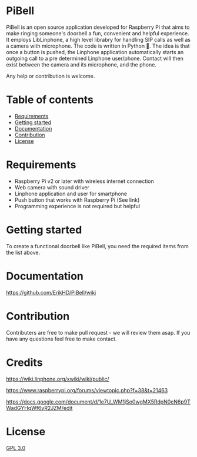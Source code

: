 # PiBell

PiBell is an open source application developed for Raspberry Pi that aims to make ringing someone's doorbell a fun, convenient and helpful experience. It employs LibLinphone, a high level librabry for handling SIP calls as well as a camera with microphone. The code is written in Python 🐍. The idea is that once a button is pushed, the Linphone application automatically starts an outgoing call to a pre determined Linphone user/phone. Contact will then exist between the camera and its microphone, and the phone.

Any help or contribution is welcome. 

# Table of contents
* [Requirements](https://github.com/ErikHD/PiBell/blob/master/README.md#requirements)
* [Getting started](https://github.com/ErikHD/PiBell/blob/master/README.md#getting-started)
* [Documentation](https://github.com/ErikHD/PiBell/blob/master/README.md#documentation)
* [Contribution](https://github.com/ErikHD/PiBell/blob/master/README.md#contribution)
* [License](https://github.com/ErikHD/PiBell/blob/master/README.md#license)


# Requirements

- Raspberry Pi v2 or later with wireless internet connection
- Web camera with sound driver
- Linphone application and user for smartphone
- Push button that works with Raspberry Pi (See link)
- Programming experience is not required but helpful

# Getting started
To create a functional doorbell like PiBell, you need the required items from the list above. 

# Documentation
https://github.com/ErikHD/PiBell/wiki
# Contribution
Contributers are free to make pull request - we will review them asap. If you have any questions feel free to make contact.
# Credits
https://wiki.linphone.org/xwiki/wiki/public/ 

https://www.raspberrypi.org/forums/viewtopic.php?f=38&t=21463

https://docs.google.com/document/d/1e7U_WM1jSo0wgMX5RdpN0eN6p9TWadGYHqWf6yR2JZM/edit
# License
[GPL 3.0](https://github.com/ErikHD/PiBell/blob/master/LICENSE)
